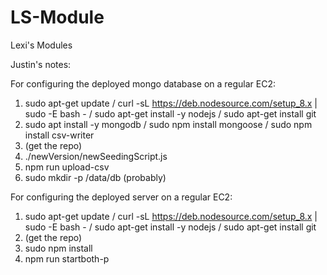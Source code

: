 # LS-Module
Lexi's Modules

Justin's notes:

For configuring the deployed mongo database on a regular EC2:
1. sudo apt-get update / curl -sL https://deb.nodesource.com/setup_8.x | sudo -E bash - / sudo apt-get install -y nodejs /  sudo apt-get install git
2. sudo apt install -y mongodb / sudo npm install mongoose / sudo npm install csv-writer
3. (get the repo)
4. ./newVersion/newSeedingScript.js
5. npm run upload-csv
6. sudo mkdir -p /data/db (probably)

For configuring the deployed server on a regular EC2:
1. sudo apt-get update / curl -sL https://deb.nodesource.com/setup_8.x | sudo -E bash - / sudo apt-get install -y nodejs /  sudo apt-get install git
2. (get the repo)
3. sudo npm install
4. npm run startboth-p